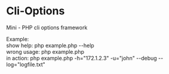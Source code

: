 Cli-Options
===========

Mini - PHP cli options framework

Example:
<br>
show help:		php example.php --help
<br>
wrong usage:	php example.php
<br>
in action: 		php example.php -h="172.1.2.3" -u="john" --debug --log="logfile.txt"
